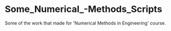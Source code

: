 # Some_Numerical_-Methods_Scripts

Some of the work that made for 'Numerical Methods in Engineering' course. 
